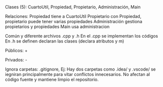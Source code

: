 Clases (5):
CuartoUtil, Propiedad, Propietario, Administración, Main

Relaciones:
Propiedad tiene a CuartoUtil
Propietario con Propiedad, propietario puede tener varias propiedades
Administración gestiona propietarios y propiedades
Main usa administracion

Común y diferente archivos .cpp y .h 
En el .cpp se implementan los códigos 
En .h se definen declaran las clases (declara atributos y m)

Públicos: +

Privados: -


Ignora carpetas: .gitignore, 
Ej: Hay dos carpetas como .idea/ y .vscode/ se iegniran principalmente para vitar conflictos innecesarios. No afectan al código fuente y mantiene limpio el repositorio. 

